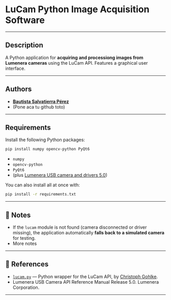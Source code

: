 # LuCam Python Image Acquisition Software

---

## Description

A Python application for **acquiring and processiong images from Lumenera cameras** using the LuCam API. Features a graphical user interface.

---

## Authors

- [**Bautista Salvatierra Pérez**](https://github.com/bautisalva)
- (Pone aca tu  github toto)

---

## Requirements

Install the following Python packages:

```bash
pip install numpy opencv-python PyQt6
```

- `numpy`
- `opencv-python`
- `PyQt6`
- (plus [Lumenera USB camera and drivers 5.0](https://www.lumenera.com/))

You can also install all at once with:

```bash
pip install -r requirements.txt
```

---

## 📝 Notes

- If the `lucam` module is not found (camera disconnected or driver missing), the application automatically **falls back to a simulated camera** for testing.
- More notes

---

## 🔗 References

- [`lucam.py`](https://github.com/cgohlke/lucam) — Python wrapper for the LuCam API, by [Christoph Gohlke](https://github.com/cgohlke).
- Lumenera USB Camera API Reference Manual Release 5.0. Lumenera Corporation.

---
